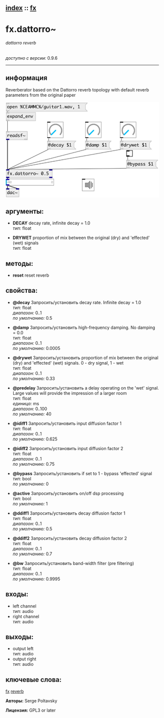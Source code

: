 [index](index.html) :: [fx](category_fx.html)
---

# fx.dattorro~

###### dattorro reverb

*доступно с версии:* 0.9.6

---


## информация
Reverberator based on the Dattorro reverb topology with default reverb parameters from the original paper


[![example](../examples/img/fx.dattorro~.jpg)](../examples/pd/fx.dattorro~.pd)



## аргументы:

* **DECAY**
decay rate, infinite decay = 1.0<br>
_тип:_ float<br>

* **DRYWET**
proportion of mix between the original (dry) and &#39;effected&#39; (wet) signals<br>
_тип:_ float<br>



## методы:

* **reset**
reset reverb<br>




## свойства:

* **@decay** 
Запросить/установить decay rate. Infinite decay = 1.0<br>
_тип:_ float<br>
_диапазон:_ 0..1<br>
_по умолчанию:_ 0.5<br>

* **@damp** 
Запросить/установить high-frequency damping. No damping = 0.0<br>
_тип:_ float<br>
_диапазон:_ 0..1<br>
_по умолчанию:_ 0.0005<br>

* **@drywet** 
Запросить/установить proportion of mix between the original (dry) and &#39;effected&#39; (wet) signals. 0 -
dry signal, 1 - wet<br>
_тип:_ float<br>
_диапазон:_ 0..1<br>
_по умолчанию:_ 0.33<br>

* **@predelay** 
Запросить/установить a delay operating on the &#39;wet&#39; signal. Large values will provide the impression
of a larger room<br>
_тип:_ float<br>
_единица:_ ms<br>
_диапазон:_ 0..100<br>
_по умолчанию:_ 40<br>

* **@idiff1** 
Запросить/установить input diffusion factor 1<br>
_тип:_ float<br>
_диапазон:_ 0..1<br>
_по умолчанию:_ 0.625<br>

* **@idiff2** 
Запросить/установить input diffusion factor 2<br>
_тип:_ float<br>
_диапазон:_ 0..1<br>
_по умолчанию:_ 0.75<br>

* **@bypass** 
Запросить/установить if set to 1 - bypass &#39;effected&#39; signal<br>
_тип:_ bool<br>
_по умолчанию:_ 0<br>

* **@active** 
Запросить/установить on/off dsp processing<br>
_тип:_ bool<br>
_по умолчанию:_ 1<br>

* **@ddiff1** 
Запросить/установить decay diffusion factor 1<br>
_тип:_ float<br>
_диапазон:_ 0..1<br>
_по умолчанию:_ 0.5<br>

* **@ddiff2** 
Запросить/установить decay diffusion factor 2<br>
_тип:_ float<br>
_диапазон:_ 0..1<br>
_по умолчанию:_ 0.7<br>

* **@bw** 
Запросить/установить band-width filter (pre filtering)<br>
_тип:_ float<br>
_диапазон:_ 0..1<br>
_по умолчанию:_ 0.9995<br>



## входы:

* left channel<br>
_тип:_ audio
* right channel<br>
_тип:_ audio



## выходы:

* output left<br>
_тип:_ audio
* output right<br>
_тип:_ audio



## ключевые слова:

[fx](keywords/fx.html)
[reverb](keywords/reverb.html)






**Авторы:** Serge Poltavsky




**Лицензия:** GPL3 or later





